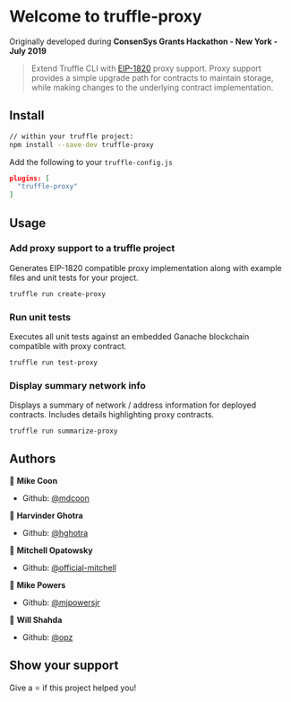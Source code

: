 # Welcome to truffle-proxy

Originally developed during **ConsenSys Grants Hackathon - New York - July 2019**

> Extend Truffle CLI with [EIP-1820](https://github.com/ethereum/EIPs/blob/master/EIPS/eip-1820.md) proxy support. Proxy support provides a simple upgrade path for contracts to maintain storage, while making changes to the underlying contract implementation.

## Install

```sh
// within your truffle project:
npm install --save-dev truffle-proxy
```

Add the following to your `truffle-config.js`
```json
plugins: [
  "truffle-proxy"
]
```


## Usage

### Add proxy support to a truffle project
Generates EIP-1820 compatible proxy implementation along with example files and
unit tests for your project.
```sh
truffle run create-proxy
```

### Run unit tests
Executes all unit tests against an embedded Ganache blockchain compatible with
proxy contract.
```sh
truffle run test-proxy
```

### Display summary network info
Displays a summary of network / address information for deployed contracts.
Includes details highlighting proxy contracts.
```sh
truffle run summarize-proxy
```

## Authors

👤 **Mike Coon**

- Github: [@mdcoon](https://github.com/mdcoon)

👤 **Harvinder Ghotra**

- Github: [@hghotra](https://github.com/hghotra)

👤 **Mitchell Opatowsky**

- Github: [@official-mitchell](https://github.com/official-mitchell)

👤 **Mike Powers**

- Github: [@mjpowersjr](https://github.com/mjpowersjr)

👤 **Will Shahda**

- Github: [@opz](https://github.com/opz)



## Show your support

Give a ⭐️ if this project helped you!
